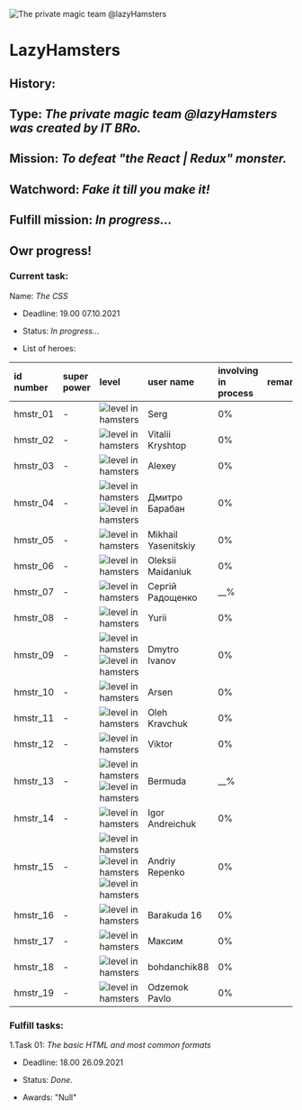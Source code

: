 ![The private magic team @lazyHamsters](https://github.com/lazyHamsters/lazyHamsters/blob/main/Support%20files/Pics/Git_big_Ring.png)
# LazyHamsters
## History:
## Type: *The private magic team @lazyHamsters was created by IT BRo.*
## Mission: *To defeat "the React | Redux" monster.*
## Watchword: *Fake it till you make it!*
## Fulfill mission: *In progress...*

## Owr progress!
### Current task:
Name: *The CSS*

- Deadline: 19.00 07.10.2021

- Status: *In progress...*

- List of heroes:  

| id number | super power | level | user name | involving in process | remark |
| :------------------- | :---- | :--- | :---| :---- | :---- |
| hmstr_01 | - | ![level in hamsters](https://github.com/lazyHamsters/lazyHamsters/blob/main/Support%20files/Pics/Git_small_30_30_pixels.png) | Serg | 0% |  |
| hmstr_02 | - | ![level in hamsters](https://github.com/lazyHamsters/lazyHamsters/blob/main/Support%20files/Pics/Git_small_30_30_pixels.png)  | Vitalii Kryshtop | 0% |  |
| hmstr_03 | - | ![level in hamsters](https://github.com/lazyHamsters/lazyHamsters/blob/main/Support%20files/Pics/Git_small_30_30_pixels.png)   | Alexey | 0% |  |
| hmstr_04 | - | ![level in hamsters](https://github.com/lazyHamsters/lazyHamsters/blob/main/Support%20files/Pics/Git_small_30_30_pixels.png) ![level in hamsters](https://github.com/lazyHamsters/lazyHamsters/blob/main/Support%20files/Pics/Git_small_30_30_pixels.png) | Дмитро Барабан | 0% |  |
| hmstr_05 | - | ![level in hamsters](https://github.com/lazyHamsters/lazyHamsters/blob/main/Support%20files/Pics/Git_small_30_30_pixels.png) | Mikhail Yasenitskiy | 0% |  |
| hmstr_06 | - | ![level in hamsters](https://github.com/lazyHamsters/lazyHamsters/blob/main/Support%20files/Pics/Git_small_30_30_pixels.png) | Oleksii Maidaniuk | 0% |  |
| hmstr_07 | - | ![level in hamsters](https://github.com/lazyHamsters/lazyHamsters/blob/main/Support%20files/Pics/Git_small_30_30_pixels.png) | Сергій Радощенко  | __% |  |
| hmstr_08 | - | ![level in hamsters](https://github.com/lazyHamsters/lazyHamsters/blob/main/Support%20files/Pics/Git_small_30_30_pixels.png) | Yurii | 0% |  |
| hmstr_09 | - | ![level in hamsters](https://github.com/lazyHamsters/lazyHamsters/blob/main/Support%20files/Pics/Git_small_30_30_pixels.png) ![level in hamsters](https://github.com/lazyHamsters/lazyHamsters/blob/main/Support%20files/Pics/Git_small_30_30_pixels.png) | Dmytro Ivanov | 0% |  |
| hmstr_10 | - | ![level in hamsters](https://github.com/lazyHamsters/lazyHamsters/blob/main/Support%20files/Pics/Git_small_30_30_pixels.png) | Arsen | 0% |  |
| hmstr_11 | - | ![level in hamsters](https://github.com/lazyHamsters/lazyHamsters/blob/main/Support%20files/Pics/Git_small_30_30_pixels.png) | Oleh Kravchuk | 0% |  |
| hmstr_12 | - | ![level in hamsters](https://github.com/lazyHamsters/lazyHamsters/blob/main/Support%20files/Pics/Git_small_30_30_pixels.png) | Viktor | 0% |  |
| hmstr_13 | - | ![level in hamsters](https://github.com/lazyHamsters/lazyHamsters/blob/main/Support%20files/Pics/Git_small_30_30_pixels.png)![level in hamsters](https://github.com/lazyHamsters/lazyHamsters/blob/main/Support%20files/Pics/Git_small_30_30_pixels.png) | Bermuda | __% |  |
| hmstr_14 | - | ![level in hamsters](https://github.com/lazyHamsters/lazyHamsters/blob/main/Support%20files/Pics/Git_small_30_30_pixels.png) | Igor Andreichuk | 0% |  |
| hmstr_15 | - | ![level in hamsters](https://github.com/lazyHamsters/lazyHamsters/blob/main/Support%20files/Pics/Git_small_30_30_pixels.png)![level in hamsters](https://github.com/lazyHamsters/lazyHamsters/blob/main/Support%20files/Pics/Git_small_30_30_pixels.png)![level in hamsters](https://github.com/lazyHamsters/lazyHamsters/blob/main/Support%20files/Pics/Git_small_30_30_pixels.png) | Andriy Repenko | 0% |  |
| hmstr_16 | - | ![level in hamsters](https://github.com/lazyHamsters/lazyHamsters/blob/main/Support%20files/Pics/Git_small_30_30_pixels.png) | Barakuda 16 | 0% |  |
| hmstr_17 | - | ![level in hamsters](https://github.com/lazyHamsters/lazyHamsters/blob/main/Support%20files/Pics/Git_small_30_30_pixels.png) | Максим | 0% |  |
| hmstr_18 | - | ![level in hamsters](https://github.com/lazyHamsters/lazyHamsters/blob/main/Support%20files/Pics/Git_small_30_30_pixels.png) | bohdanchik88 | 0% |  |
| hmstr_19 | - | ![level in hamsters](https://github.com/lazyHamsters/lazyHamsters/blob/main/Support%20files/Pics/Git_small_30_30_pixels.png) | Odzemok Pavlo | 0% |  |




### Fulfill tasks:
1.Task 01: *The basic HTML and most common formats*

- Deadline: 18.00 26.09.2021

- Status: *Done.*

- Awards: "Null"
